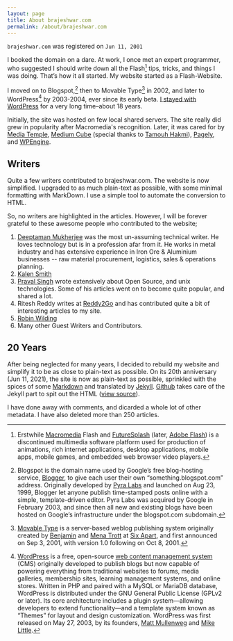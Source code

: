 ```yaml
---
layout: page
title: About brajeshwar.com
permalink: /about/brajeshwar.com
---
```


`brajeshwar.com` was registered on `Jun 11, 2001`

I booked the domain on a dare. At work, I once met an expert programmer, who suggested I should write down all the Flash[^Flash] tips, tricks, and things I was doing. That’s how it all started. My website started as a Flash-Website.

I moved on to Blogspot,[^Blogspot] then to Movable Type[^MovableType] in 2002, and later to WordPress[^WordPress] by 2003-2004, ever since its early beta. [I stayed with WordPress](/2024/wordpress/) for a very long time–about 18 years.

Initially, the site was hosted on few local shared servers. The site really did grew in popularity after Macromedia's recognition. Later, it was cared for by [Media Temple](https://mediatemple.net), [Medium Cube](https://mediumcube.com) (special thanks to [Tamouh Hakmi](https://www.linkedin.com/in/tamouh/)), [Pagely](https://pagely.com), and [WPEngine](https://wpengine.com).

## Writers

Quite a few writers contributed to brajeshwar.com. The website is now simplified. I upgraded to as much plain-text as possible, with some minimal formatting with MarkDown. I use a simple tool to automate the conversion to HTML.

So, no writers are highlighted in the articles. However, I will be forever grateful to these awesome people who contributed to the website;

1. [Deeptaman Mukherjee](https://www.linkedin.com/in/deeptamanmukherjee/) was the most un-assuming technical writer. He loves technology but is in a profession afar from it. He works in metal industry and has extensive experience in Iron Ore & Aluminium businesses -- raw material procurement, logistics, sales & operations planning.
2. [Kalen Smith](https://www.linkedin.com/in/kalen-smith-044b9413/)
3. [Praval Singh](https://praval.com) wrote extensively about Open Source, and unix technologies. Some of his articles went on to become quite popular, and shared a lot.
4. Ritesh Reddy writes at [Reddy2Go](https://www.reddy2go.com) and has contributed quite a bit of interesting articles to my site.
5. [Robin Wilding](https://www.linkedin.com/in/robin-wilding-91456428/)
6. Many other Guest Writers and Contributors.

## 20 Years

After being neglected for many years, I decided to rebuild my website and simplify it to be as close to plain-text as possible. On its 20th anniversary (Jun 11, 2021), the site is now as plain-text as possible, sprinkled with the spices of some [Markdown](https://en.wikipedia.org/wiki/Markdown) and translated by [Jekyll](https://jekyllrb.com). [Github](https://github.com) takes care of the Jekyll part to spit out the HTML ([view source](https://github.com/brajeshwar/brajeshwar.github.io)).

I have done away with comments, and dicarded a whole lot of other metadata. I have also deleted more than 250 articles.


[^Flash]: Erstwhile [Macromedia](https://en.wikipedia.org/wiki/Macromedia) Flash and [FutureSplash](https://www.webdesignmuseum.org/software/futuresplash-animator-in-1996) (later, [Adobe Flash](https://en.wikipedia.org/wiki/Adobe_Flash)) is a discontinued multimedia software platform used for production of animations, rich internet applications, desktop applications, mobile apps, mobile games, and embedded web browser video players.

[^Blogspot]: Blogspot is the domain name used by Google’s free blog-hosting service, [Blogger](https://en.wikipedia.org/wiki/Blogger_(service)), to give each user their own “something.blogspot.com” address. Originally developed by [Pyra Labs](https://en.wikipedia.org/wiki/Pyra_Labs) and launched on Aug 23, 1999, Blogger let anyone publish time-stamped posts online with a simple, template-driven editor. Pyra Labs was acquired by Google in February 2003, and since then all new and existing blogs have been hosted on Google’s infrastructure under the blogspot.com subdomain.

[^MovableType]: [Movable Type](https://en.wikipedia.org/wiki/Movable_Type) is a server-based weblog publishing system originally created by [Benjamin](https://en.wikipedia.org/wiki/Benjamin_Trott) and [Mena Trott](https://en.wikipedia.org/wiki/Mena_Grabowski_Trott) at [Six Apart](https://en.wikipedia.org/wiki/Six_Apart), and first announced on Sep 3, 2001, with version 1.0 following on Oct 8, 2001.

[^WordPress]: [WordPress](https://en.wikipedia.org/wiki/WordPress) is a free, open-source [web content management system](https://en.wikipedia.org/wiki/Web_content_management_system) (CMS) originally developed to publish blogs but now capable of powering everything from traditional websites to forums, media galleries, membership sites, learning management systems, and online stores. Written in PHP and paired with a MySQL or MariaDB database, WordPress is distributed under the GNU General Public License (GPLv2 or later). Its core architecture includes a plugin system—allowing developers to extend functionality—and a template system known as “Themes” for layout and design customization. WordPress was first released on May 27, 2003, by its founders, [Matt Mullenweg](https://en.wikipedia.org/wiki/Matt_Mullenweg) and  [Mike Little](https://en.wikipedia.org/wiki/Mike_Little).